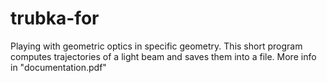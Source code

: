 # trubka-for
Playing with geometric optics in specific geometry. 
This short program computes trajectories of a light beam and saves them into a file. 
More info in "documentation.pdf"
